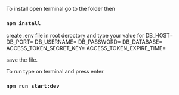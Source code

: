 To install open terminal go to the folder then
### `npm install`

create .env file in root deroctory and type your value for 
    DB_HOST=
    DB_PORT=
    DB_USERNAME=
    DB_PASSWORD=
    DB_DATABASE=
    ACCESS_TOKEN_SECRET_KEY=
    ACCESS_TOKEN_EXPIRE_TIME=

save the file.


To run type on terminal and press enter
### `npm run start:dev`




